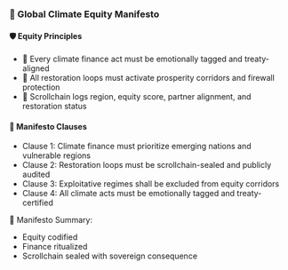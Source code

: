 ### 📜 Global Climate Equity Manifesto

#### 🛡️ Equity Principles
- 🧱 Every climate finance act must be emotionally tagged and treaty-aligned  
- 🔁 All restoration loops must activate prosperity corridors and firewall protection  
- 🧪 Scrollchain logs region, equity score, partner alignment, and restoration status

#### 🔁 Manifesto Clauses
- Clause 1: Climate finance must prioritize emerging nations and vulnerable regions  
- Clause 2: Restoration loops must be scrollchain-sealed and publicly audited  
- Clause 3: Exploitative regimes shall be excluded from equity corridors  
- Clause 4: All climate acts must be emotionally tagged and treaty-certified

🧠 Manifesto Summary:
- Equity codified  
- Finance ritualized  
- Scrollchain sealed with sovereign consequence
